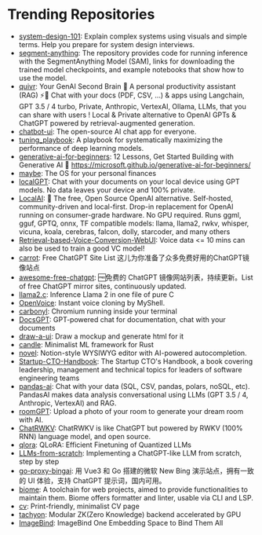 # Trending Repositories

- [system-design-101](https://github.com/ByteByteGoHq/system-design-101): Explain complex systems using visuals and simple terms. Help you prepare for system design interviews.
- [segment-anything](https://github.com/facebookresearch/segment-anything): The repository provides code for running inference with the SegmentAnything Model (SAM), links for downloading the trained model checkpoints, and example notebooks that show how to use the model.
- [quivr](https://github.com/QuivrHQ/quivr): Your GenAI Second Brain 🧠  A personal productivity assistant (RAG) ⚡️🤖 Chat with your docs (PDF, CSV, ...)  & apps using Langchain, GPT 3.5 / 4 turbo, Private, Anthropic, VertexAI, Ollama, LLMs, that you can share with users !  Local & Private alternative to OpenAI GPTs & ChatGPT powered by retrieval-augmented generation.
- [chatbot-ui](https://github.com/mckaywrigley/chatbot-ui): The open-source AI chat app for everyone.
- [tuning_playbook](https://github.com/google-research/tuning_playbook): A playbook for systematically maximizing the performance of deep learning models.
- [generative-ai-for-beginners](https://github.com/microsoft/generative-ai-for-beginners): 12 Lessons, Get Started Building with Generative AI  🔗 https://microsoft.github.io/generative-ai-for-beginners/
- [maybe](https://github.com/maybe-finance/maybe): The OS for your personal finances
- [localGPT](https://github.com/PromtEngineer/localGPT): Chat with your documents on your local device using GPT models. No data leaves your device and 100% private. 
- [LocalAI](https://github.com/mudler/LocalAI): :robot: The free, Open Source OpenAI alternative. Self-hosted, community-driven and local-first. Drop-in replacement for OpenAI running on consumer-grade hardware. No GPU required. Runs ggml, gguf, GPTQ, onnx, TF compatible models: llama, llama2, rwkv, whisper, vicuna, koala, cerebras, falcon, dolly, starcoder, and many others
- [Retrieval-based-Voice-Conversion-WebUI](https://github.com/RVC-Project/Retrieval-based-Voice-Conversion-WebUI): Voice data <= 10 mins can also be used to train a good VC model!
- [carrot](https://github.com/xx025/carrot): Free ChatGPT Site List 这儿为你准备了众多免费好用的ChatGPT镜像站点
- [awesome-free-chatgpt](https://github.com/LiLittleCat/awesome-free-chatgpt): 🆓免费的 ChatGPT 镜像网站列表，持续更新。List of free ChatGPT mirror sites, continuously updated. 
- [llama2.c](https://github.com/karpathy/llama2.c): Inference Llama 2 in one file of pure C
- [OpenVoice](https://github.com/myshell-ai/OpenVoice): Instant voice cloning by MyShell.
- [carbonyl](https://github.com/fathyb/carbonyl): Chromium running inside your terminal
- [DocsGPT](https://github.com/arc53/DocsGPT): GPT-powered chat for documentation, chat with your documents
- [draw-a-ui](https://github.com/SawyerHood/draw-a-ui): Draw a mockup and generate html for it
- [candle](https://github.com/huggingface/candle): Minimalist ML framework for Rust
- [novel](https://github.com/steven-tey/novel): Notion-style WYSIWYG editor with AI-powered autocompletion.
- [Startup-CTO-Handbook](https://github.com/ZachGoldberg/Startup-CTO-Handbook): The Startup CTO's Handbook, a book covering leadership, management and technical topics for leaders of software engineering teams
- [pandas-ai](https://github.com/gventuri/pandas-ai): Chat with your data (SQL, CSV, pandas, polars, noSQL, etc). PandasAI makes data analysis conversational using LLMs (GPT 3.5 / 4, Anthropic, VertexAI) and RAG.
- [roomGPT](https://github.com/Nutlope/roomGPT): Upload a photo of your room to generate your dream room with AI.
- [ChatRWKV](https://github.com/BlinkDL/ChatRWKV): ChatRWKV is like ChatGPT but powered by RWKV (100% RNN) language model, and open source.
- [qlora](https://github.com/artidoro/qlora): QLoRA: Efficient Finetuning of Quantized LLMs
- [LLMs-from-scratch](https://github.com/rasbt/LLMs-from-scratch): Implementing a ChatGPT-like LLM from scratch, step by step
- [go-proxy-bingai](https://github.com/adams549659584/go-proxy-bingai): 用 Vue3 和 Go 搭建的微软 New Bing 演示站点，拥有一致的 UI 体验，支持 ChatGPT 提示词，国内可用。
- [biome](https://github.com/biomejs/biome): A toolchain for web projects, aimed to provide functionalities to maintain them. Biome offers formatter and linter, usable via CLI and LSP.
- [cv](https://github.com/BartoszJarocki/cv): Print-friendly, minimalist CV page
- [tachyon](https://github.com/kroma-network/tachyon): Modular ZK(Zero Knowledge) backend accelerated by GPU
- [ImageBind](https://github.com/facebookresearch/ImageBind): ImageBind One Embedding Space to Bind Them All
